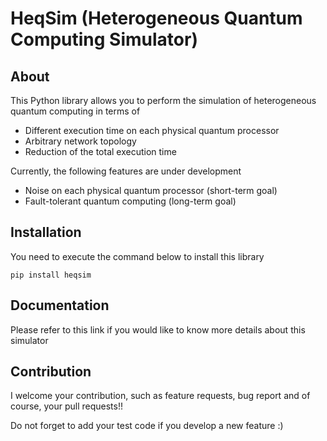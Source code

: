 # HeqSim (Heterogeneous Quantum Computing Simulator)

## About
 This Python library allows you to perform the simulation of heterogeneous quantum computing 
 in terms of 

 - Different execution time on each physical quantum processor
 - Arbitrary network topology
 - Reduction of the total execution time

Currently, the following features are under development
- Noise on each physical quantum processor (short-term goal)
- Fault-tolerant quantum computing (long-term goal)

## Installation
You need to execute the command below to install this library
```
pip install heqsim
````

## Documentation
Please refer to this link if you would like to know more details about this simulator

## Contribution
I welcome your contribution, such as feature requests, bug report and of course, your pull requests!!

Do not forget to add your test code if you develop a new feature :)